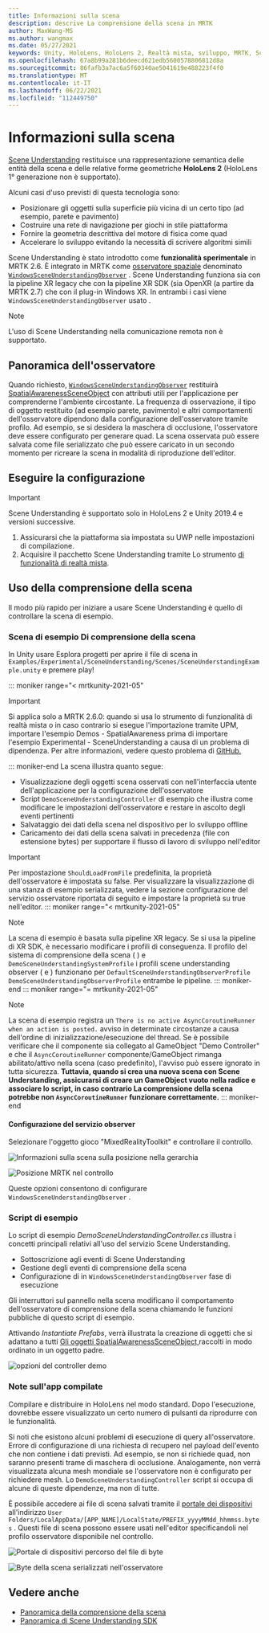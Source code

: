 ```yaml
---
title: Informazioni sulla scena
description: descrive La comprensione della scena in MRTK
author: MaxWang-MS
ms.author: wangmax
ms.date: 05/27/2021
keywords: Unity, HoloLens, HoloLens 2, Realtà mista, sviluppo, MRTK, Scene Understanding
ms.openlocfilehash: 67a8b99a281b6deecd621edb5600578806812d8a
ms.sourcegitcommit: 86fafb3a7ac6a5f60340ae5041619e488223f4f0
ms.translationtype: MT
ms.contentlocale: it-IT
ms.lasthandoff: 06/22/2021
ms.locfileid: "112449750"
---
```

# <a name="scene-understanding"></a>Informazioni sulla scena

[Scene Understanding](/windows/mixed-reality/scene-understanding) restituisce una rappresentazione semantica delle entità della scena e delle relative forme geometriche __HoloLens 2__ (HoloLens 1° generazione non è supportato).

Alcuni casi d'uso previsti di questa tecnologia sono:
* Posizionare gli oggetti sulla superficie più vicina di un certo tipo (ad esempio, parete e pavimento)
* Costruire una rete di navigazione per giochi in stile piattaforma
* Fornire la geometria descrittiva del motore di fisica come quad
* Accelerare lo sviluppo evitando la necessità di scrivere algoritmi simili

Scene Understanding è stato introdotto come __funzionalità sperimentale__ in MRTK 2.6. È integrato in MRTK come [osservatore spaziale](spatial-awareness-getting-started.md#register-observers) denominato [`WindowsSceneUnderstandingObserver`](xref:Microsoft.MixedReality.Toolkit.WindowsSceneUnderstanding.Experimental.WindowsSceneUnderstandingObserver) . Scene Understanding funziona sia con la pipeline XR legacy che con la pipeline XR SDK (sia OpenXR (a partire da MRTK 2.7) che con il plug-in Windows XR. In entrambi i casi viene `WindowsSceneUnderstandingObserver` usato .

> [!NOTE] 
> L'uso di Scene Understanding nella comunicazione remota non è supportato.

## <a name="observer-overview"></a>Panoramica dell'osservatore

Quando richiesto, [`WindowsSceneUnderstandingObserver`](xref:Microsoft.MixedReality.Toolkit.WindowsSceneUnderstanding.Experimental.WindowsSceneUnderstandingObserver) restituirà [SpatialAwarenessSceneObject](xref:Microsoft.MixedReality.Toolkit.Experimental.SpatialAwareness.SpatialAwarenessSceneObject) con attributi utili per l'applicazione per comprenderne l'ambiente circostante. La frequenza di osservazione, il tipo di oggetto restituito (ad esempio parete, pavimento) e altri comportamenti dell'osservatore dipendono dalla configurazione dell'osservatore tramite profilo. Ad esempio, se si desidera la maschera di occlusione, l'osservatore deve essere configurato per generare quad. La scena osservata può essere salvata come file serializzato che può essere caricato in un secondo momento per ricreare la scena in modalità di riproduzione dell'editor.

## <a name="setup"></a>Eseguire la configurazione

> [!IMPORTANT]
> Scene Understanding è supportato solo in HoloLens 2 e Unity 2019.4 e versioni successive.

1. Assicurarsi che la piattaforma sia impostata su UWP nelle impostazioni di compilazione.
1. Acquisire il pacchetto Scene Understanding tramite Lo strumento [di funzionalità di realtà mista](https://aka.ms/MRFeatureTool).

## <a name="using-scene-understanding"></a>Uso della comprensione della scena

Il modo più rapido per iniziare a usare Scene Understanding è quello di controllare la scena di esempio.

### <a name="scene-understanding-sample-scene"></a>Scena di esempio Di comprensione della scena

In Unity usare Esplora progetti per aprire il file di scena in `Examples/Experimental/SceneUnderstanding/Scenes/SceneUnderstandingExample.unity` e premere play!

::: moniker range="< mrtkunity-2021-05"
> [!IMPORTANT]
> Si applica solo a MRTK 2.6.0: quando si usa lo strumento di funzionalità di realtà mista o in caso contrario si esegue l'importazione tramite UPM, importare l'esempio Demos - SpatialAwareness prima di importare l'esempio Experimental - SceneUnderstanding a causa di un problema di dipendenza. Per altre informazioni, vedere questo problema di [GitHub.](https://github.com/microsoft/MixedRealityToolkit-Unity/issues/9431)

::: moniker-end
La scena illustra quanto segue:

* Visualizzazione degli oggetti scena osservati con nell'interfaccia utente dell'applicazione per la configurazione dell'osservatore
* Script `DemoSceneUnderstandingController` di esempio che illustra come modificare le impostazioni dell'osservatore e restare in ascolto degli eventi pertinenti
* Salvataggio dei dati della scena nel dispositivo per lo sviluppo offline
* Caricamento dei dati della scena salvati in precedenza (file con estensione bytes) per supportare il flusso di lavoro di sviluppo nell'editor

> [!IMPORTANT]
> Per impostazione `ShouldLoadFromFile` predefinita, la proprietà dell'osservatore è impostata su false. Per visualizzare la visualizzazione di una stanza di esempio [](#configuring-the-observer-service) serializzata, vedere la sezione configurazione del servizio osservatore riportata di seguito e impostare la proprietà su true nell'editor.
::: moniker range="< mrtkunity-2021-05"

> [!NOTE] 
> La scena di esempio è basata sulla pipeline XR legacy. Se si usa la pipeline di XR SDK, è necessario modificare i profili di conseguenza. Il profilo del sistema di comprensione della scena ( ) e `DemoSceneUnderstandingSystemProfile` i profili scene understanding observer ( e ) funzionano per `DefaultSceneUnderstandingObserverProfile` `DemoSceneUnderstandingObserverProfile` entrambe le pipeline.
::: moniker-end
::: moniker range="= mrtkunity-2021-05"

> [!NOTE] 
> La scena di esempio registra un `There is no active AsyncCoroutineRunner when an action is posted.` avviso in determinate circostanze a causa dell'ordine di inizializzazione/esecuzione del thread. Se è possibile verificare che il componente sia collegato al GameObject "Demo Controller" e che il `AsyncCoroutineRunner` componente/GameObject rimanga abilitato/attivo nella scena (caso predefinito), l'avviso può essere ignorato in tutta sicurezza. **Tuttavia, quando si crea una nuova scena con Scene Understanding, assicurarsi di creare un GameObject vuoto nella radice e associare lo script, in caso contrario La comprensione della scena potrebbe non `AsyncCoroutineRunner` funzionare correttamente.**
::: moniker-end

#### <a name="configuring-the-observer-service"></a>Configurazione del servizio observer

Selezionare l'oggetto gioco "MixedRealityToolkit" e controllare il controllo.

![Informazioni sulla scena sulla posizione nella gerarchia](../images/spatial-awareness/MRTKHierarchy.png)

![Posizione MRTK nel controllo](../images/spatial-awareness/MRTKLocation.png)

Queste opzioni consentono di configurare `WindowsSceneUnderstandingObserver` .

### <a name="example-script"></a>Script di esempio

Lo script di esempio _DemoSceneUnderstandingController.cs_ illustra i concetti principali relativi all'uso del servizio Scene Understanding.

* Sottoscrizione agli eventi di Scene Understanding
* Gestione degli eventi di comprensione della scena
* Configurazione di in `WindowsSceneUnderstandingObserver` fase di esecuzione

Gli interruttori sul pannello nella scena modificano il comportamento dell'osservatore di comprensione della scena chiamando le funzioni pubbliche di questo script di esempio.

Attivando *Instantiate Prefabs*, verrà illustrata la creazione di oggetti che si adattano a tutti [Gli oggetti SpatialAwarenessSceneObject,](xref:Microsoft.MixedReality.Toolkit.Experimental.SpatialAwareness.SpatialAwarenessSceneObject)raccolti in modo ordinato in un oggetto padre.

![opzioni del controller demo](../images/spatial-awareness/Controller.png)

### <a name="built-app-notes"></a>Note sull'app compilate

Compilare e distribuire in HoloLens nel modo standard. Dopo l'esecuzione, dovrebbe essere visualizzato un certo numero di pulsanti da riprodurre con le funzionalità.

Si noti che esistono alcuni problemi di esecuzione di query all'osservatore. Errore di configurazione di una richiesta di recupero nel payload dell'evento che non contiene i dati previsti. Ad esempio, se non si richiede quad, non saranno presenti trame di maschera di occlusione. Analogamente, non verrà visualizzata alcuna mesh mondiale se l'osservatore non è configurato per richiedere mesh. Lo `DemoSceneUnderstandingController` script si occupa di alcune di queste dipendenze, ma non di tutte.

È possibile accedere ai file di scena salvati tramite il [portale dei dispositivi](/windows/mixed-reality/using-the-windows-device-portal) all'indirizzo `User Folders/LocalAppData/[APP_NAME]/LocalState/PREFIX_yyyyMMdd_hhmmss.bytes` . Questi file di scena possono essere usati nell'editor specificandoli nel profilo osservatore disponibile nel controllo.

![Portale di dispositivi percorso del file di byte](../images/spatial-awareness/BytesInDevicePortal.png)

![Byte della scena serializzati nell'osservatore](../images/spatial-awareness/BytesLocationInObserver.png)

## <a name="see-also"></a>Vedere anche

* [Panoramica della comprensione della scena](/windows/mixed-reality/scene-understanding)
* [Panoramica di Scene Understanding SDK](/windows/mixed-reality/scene-understanding-sdk)